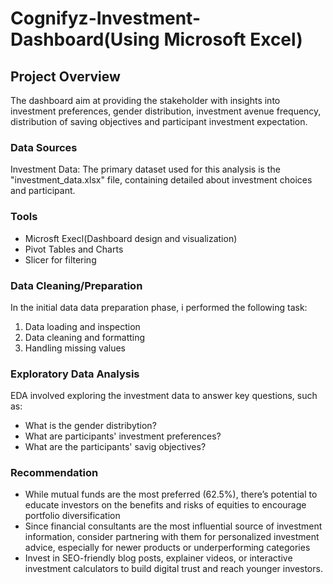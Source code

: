 # Cognifyz-Investment-Dashboard(Using Microsoft Excel)

## Project Overview

The dashboard aim at providing the stakeholder with insights into investment preferences, gender distribution, investment avenue frequency, distribution of saving objectives and participant investment expectation.

### Data Sources

Investment Data: The primary dataset used for this analysis is the "investment_data.xlsx" file, containing detailed about investment choices and participant.

### Tools

- Microsft Execl(Dashboard design and visualization)
- Pivot Tables and Charts
- Slicer for filtering

### Data Cleaning/Preparation

In the initial data data preparation phase, i performed the following task:
1. Data loading and inspection
2. Data cleaning and formatting
3. Handling missing values

### Exploratory Data Analysis

EDA involved exploring the investment data to answer key questions, such as:
- What is the gender distribytion?
- What are participants' investment preferences?
- What are the participants' savig objectives?

### Recommendation

- While mutual funds are the most preferred (62.5%), there’s potential to educate investors on the benefits and risks of equities to encourage portfolio diversification
- Since financial consultants are the most influential source of investment information, consider partnering with them for personalized investment advice, especially for newer products or underperforming categories
- Invest in SEO-friendly blog posts, explainer videos, or interactive investment calculators to build digital trust and reach younger investors.








